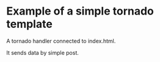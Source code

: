 # Example of a simple tornado template

A tornado handler connected to index.html.

It sends data by simple post. 



